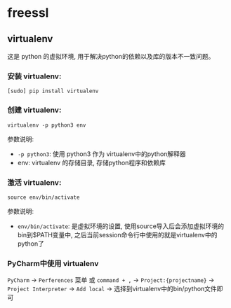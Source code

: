 # freessl

## virtualenv

这是 python 的虚拟环境, 用于解决python的依赖以及库的版本不一致问题。

### 安装 virtualenv:

```
[sudo] pip install virtualenv
```

### 创建 virtualenv:

```
virtualenv -p python3 env
```

参数说明:

* `-p python3`: 使用 python3 作为 virtualenv中的python解释器
* env: virtualenv 的存储目录, 存储python程序和依赖库

### 激活 virtualenv:

```
source env/bin/activate
```

参数说明:

* `env/bin/activate`: 是虚拟环境的设置, 使用source导入后会添加虚拟环境的bin到$PATH变量中, 之后当前session命令行中使用的就是virtualenv中的python了

### PyCharm中使用 virtualenv
`PyCharm` -> `Perferences` 菜单 或 `command + ,` -> `Project:{projectname}` -> `Project Interpreter` -> `Add local` -> 选择到virtualenv中的bin/python文件即可
